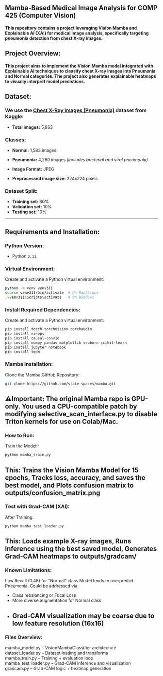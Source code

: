 ## Mamba-Based Medical Image Analysis for COMP 425 (Computer Vision)

#### This repository contains a project leveraging Vision Mamba and Explainable AI (XAI) for medical image analysis, specifically targeting pneumonia detection from chest X-ray images.

## Project Overview:

#### This project aims to implement the Vision Mamba model integrated with Explainable AI techniques to classify chest X-ray images into Pneumonia and Normal categories. The project also generates explainable heatmaps to visually interpret model predictions.

## Dataset:

### We use the [Chest X-Ray Images (Pneumonia)](https://www.kaggle.com/datasets/paultimothymooney/chest-xray-pneumonia) dataset from Kaggle:

- **Total images:** 5,863  

### Classes:
- **Normal:** 1,583 images  
- **Pneumonia:** 4,280 images *(includes bacterial and viral pneumonia)*  

- **Image Format:** JPEG  
- **Preprocessed image size:** 224x224 pixels  

### Dataset Split:
- **Training set:** 80%  
- **Validation set:** 10%  
- **Testing set:** 10%  

---

## Requirements and Installation:

### Python Version:
- Python `3.11`

### Virtual Environment:

Create and activate a Python virtual environment:
```bash
python -m venv venv311
source venv311/bin/activate  # On Mac/Linux
.\venv311\Scripts\activate   # On Windows
```

### Install Required Dependencies:

Create and activate a Python virtual environment:
```bash
pip install torch torchvision torchaudio
pip install einops
pip install causal-conv1d
pip install numpy pandas matplotlib seaborn scikit-learn
pip install jupyter notebook
pip install tqdm
```

### Mamba Installation:

Clone the Mamba GitHub Repository:
```bash
git clone https://github.com/state-spaces/mamba.git
```
⚠️Important: The original Mamba repo is GPU-only. You used a CPU-compatible patch by modifying selective_scan_interface.py to disable Triton kernels for use on Colab/Mac.
---


### How to Run:

Train the Model::
```bash
python mamba_train.py
```
This: Trains the Vision Mamba Model for 15 epochs, Tracks loss, accuracy, and saves the best model, and Plots confusion matrix to outputs/confusion_matrix.png
---


### Test with Grad-CAM (XAI):

After Training:
```bash
python mamba_test_loader.py
```
This: Loads example X-ray images, Runs inference using the best saved model, Generates Grad-CAM heatmaps to outputs/gradcam/
---


### Known Limitations:
Low Recall (0.48) for "Normal" class
Model tends to overpredict Pneumonia. Could be addressed via:
- Class rebalancing or Focal Loss
- More diverse augmentation for Normal class
- Grad-CAM visualization may be coarse due to low feature resolution (16x16)
  ---


### Files Overview: 
mamba_model.py – VisionMambaClassifier architecture <br />
dataset_loader.py – Dataset loading and transforms <br />
mamba_train.py – Training + evaluation loop <br />
mamba_test_loader.py – Grad-CAM inference and visualization <br />
gradcam.py – Grad-CAM logic + heatmap generation <br />




